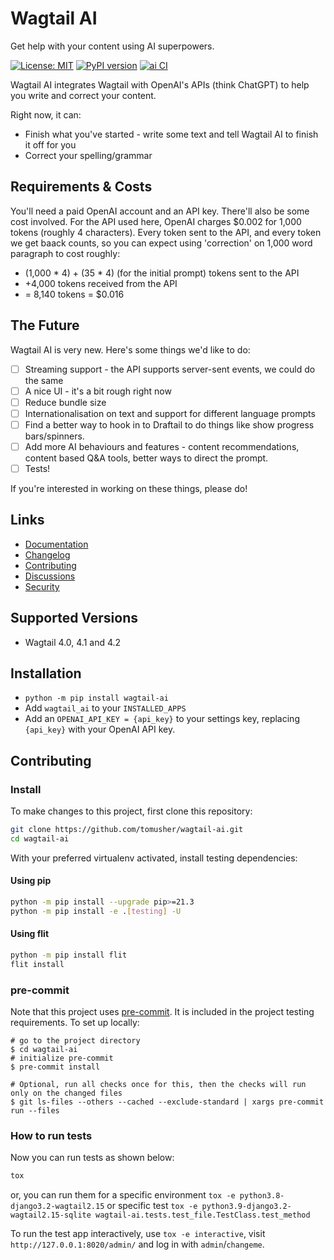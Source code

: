 # Wagtail AI

Get help with your content using AI superpowers.

[![License: MIT](https://img.shields.io/badge/License-MIT-yellow.svg)](https://opensource.org/licenses/MIT)
[![PyPI version](https://badge.fury.io/py/wagtail-ai.svg)](https://badge.fury.io/py/wagtail-ai)
[![ai CI](https://github.com/tomusher/wagtail-ai/actions/workflows/test.yml/badge.svg)](https://github.com/tomusher/wagtail-ai/actions/workflows/test.yml)

Wagtail AI integrates Wagtail with OpenAI's APIs (think ChatGPT) to help you write and correct your content.

Right now, it can:

* Finish what you've started - write some text and tell Wagtail AI to finish it off for you
* Correct your spelling/grammar

## Requirements & Costs

You'll need a paid OpenAI account and an API key. There'll also be some cost involved. For the API used here, OpenAI charges $0.002 for 1,000 tokens (roughly 4 characters). Every token sent to the API, and every token we get baack counts, so you can expect using 'correction' on 1,000 word paragraph to cost roughly:

* (1,000 * 4) + (35 * 4) (for the initial prompt) tokens sent to the API
* +4,000 tokens received from the API
* = 8,140 tokens = $0.016

## The Future

Wagtail AI is very new. Here's some things we'd like to do:

* [ ] Streaming support - the API supports server-sent events, we could do the same
* [ ] A nice UI - it's a bit rough right now
* [ ] Reduce bundle size
* [ ] Internationalisation on text and support for different language prompts
* [ ] Find a better way to hook in to Draftail to do things like show progress bars/spinners.
* [ ] Add more AI behaviours and features - content recommendations, content based Q&A tools, better ways to direct the prompt.
* [ ] Tests!

If you're interested in working on these things, please do!

## Links

- [Documentation](https://github.com/tomusher/wagtail-ai/blob/main/README.md)
- [Changelog](https://github.com/tomusher/wagtail-ai/blob/main/CHANGELOG.md)
- [Contributing](https://github.com/tomusher/wagtail-ai/blob/main/CHANGELOG.md)
- [Discussions](https://github.com/tomusher/wagtail-ai/discussions)
- [Security](https://github.com/tomusher/wagtail-ai/security)

## Supported Versions

* Wagtail 4.0, 4.1 and 4.2

## Installation

- `python -m pip install wagtail-ai`
- Add `wagtail_ai` to your `INSTALLED_APPS`
- Add an `OPENAI_API_KEY = {api_key}` to your settings key, replacing `{api_key}` with your OpenAI API key.

## Contributing

### Install

To make changes to this project, first clone this repository:

```sh
git clone https://github.com/tomusher/wagtail-ai.git
cd wagtail-ai
```

With your preferred virtualenv activated, install testing dependencies:

#### Using pip

```sh
python -m pip install --upgrade pip>=21.3
python -m pip install -e .[testing] -U
```

#### Using flit

```sh
python -m pip install flit
flit install
```

### pre-commit

Note that this project uses [pre-commit](https://github.com/pre-commit/pre-commit).
It is included in the project testing requirements. To set up locally:

```shell
# go to the project directory
$ cd wagtail-ai
# initialize pre-commit
$ pre-commit install

# Optional, run all checks once for this, then the checks will run only on the changed files
$ git ls-files --others --cached --exclude-standard | xargs pre-commit run --files
```

### How to run tests

Now you can run tests as shown below:

```sh
tox
```

or, you can run them for a specific environment `tox -e python3.8-django3.2-wagtail2.15` or specific test
`tox -e python3.9-django3.2-wagtail2.15-sqlite wagtail-ai.tests.test_file.TestClass.test_method`

To run the test app interactively, use `tox -e interactive`, visit `http://127.0.0.1:8020/admin/` and log in with `admin`/`changeme`.
